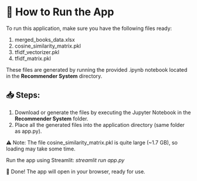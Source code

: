 # 🚀 How to Run the App
To run this application, make sure you have the following files ready:
1. merged_books_data.xlsx
2. cosine_similarity_matrix.pkl
3. tfidf_vectorizer.pkl
4. tfidf_matrix.pkl

These files are generated by running the provided .ipynb notebook located in the **Recommender System** directory.

## 📥 Steps:
1. Download or generate the files by executing the Jupyter Notebook in the **Recommender System** folder.
2. Place all the generated files into the application directory (same folder as app.py).

⚠️ Note: The file cosine_similarity_matrix.pkl is quite large (~1.7 GB), so loading may take some time.

Run the app using Streamlit:
*streamlit run app.py*

🎉 Done! The app will open in your browser, ready for use.

